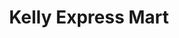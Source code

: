 ---
title: "Kelly Express Mart"
url: /jackson/kelly-express-mart-west-michigan-avenue/
shop: Lebensmittel
---